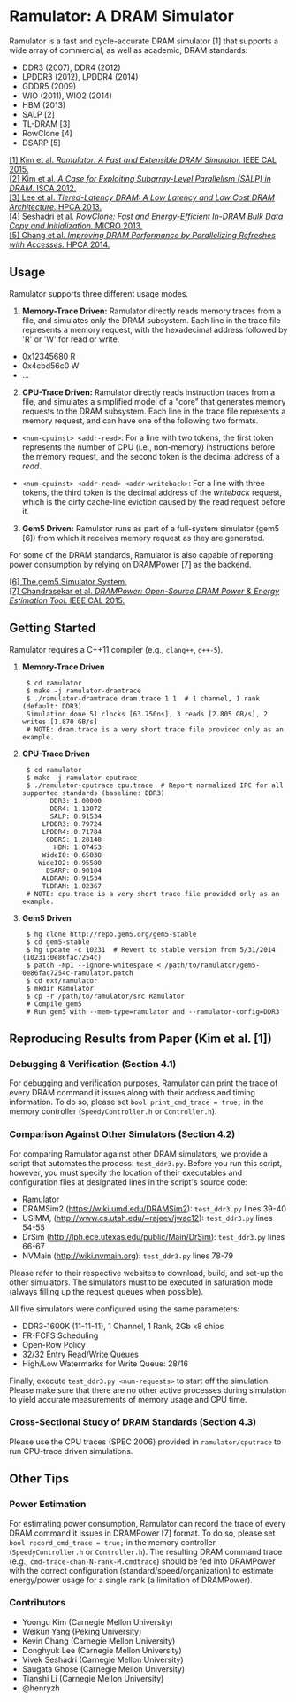# Ramulator: A DRAM Simulator

Ramulator is a fast and cycle-accurate DRAM simulator \[1\] that
supports a wide array of commercial, as well as academic, DRAM
standards:

- DDR3 (2007), DDR4 (2012)
- LPDDR3 (2012), LPDDR4 (2014)
- GDDR5 (2009)
- WIO (2011), WIO2 (2014)
- HBM (2013)
- SALP \[2\]
- TL-DRAM \[3\]
- RowClone \[4\]
- DSARP \[5\]

[\[1\] Kim et al. *Ramulator: A Fast and Extensible DRAM Simulator.* IEEE CAL 2015.](http://dx.doi.org/10.1109/LCA.2015.2414456) <br>
[\[2\] Kim et al. *A Case for Exploiting Subarray-Level Parallelism (SALP) in DRAM.* ISCA 2012.](http://dx.doi.org/10.1109/ISCA.2012.6237032) <br>
[\[3\] Lee et al. *Tiered-Latency DRAM: A Low Latency and Low Cost DRAM Architecture.* HPCA 2013.](http://dx.doi.org/10.1109/HPCA.2013.6522354) <br>
[\[4\] Seshadri et al. *RowClone: Fast and Energy-Efficient In-DRAM Bulk Data Copy and Initialization.* MICRO 2013.](http://dx.doi.org/10.1145/2540708.2540725) <br>
[\[5\] Chang et al. *Improving DRAM Performance by Parallelizing Refreshes with Accesses.* HPCA 2014.](http://dx.doi.org/10.1109/HPCA.2014.6835946)


## Usage

Ramulator supports three different usage modes.

1. **Memory-Trace Driven:** Ramulator directly reads memory traces from a
  file, and simulates only the DRAM subsystem. Each line in the trace file represents a memory request, with the hexadecimal address followed by 'R' or 'W' for read or write.

  - 0x12345680 R
  - 0x4cbd56c0 W
  - ...


2. **CPU-Trace Driven:** Ramulator directly reads instruction traces from a file, and simulates a simplified model of a "core" that generates memory requests to the DRAM subsystem. Each line in the trace file represents a memory request, and can have one of the following two formats.

  - `<num-cpuinst> <addr-read>`: For a line with two tokens, the first token represents the number of CPU (i.e., non-memory) instructions before the memory request, and the second token is the decimal address of a *read*. 

  - `<num-cpuinst> <addr-read> <addr-writeback>`: For a line with three tokens, the third token is the decimal address of the 
        *writeback* request, which is the dirty cache-line eviction caused by the read request before it.

3. **Gem5 Driven:** Ramulator runs as part of a full-system simulator (gem5 \[6\]) from which it receives memory request as they are generated.

For some of the DRAM standards, Ramulator is also capable of reporting
power consumption by relying on DRAMPower \[7\] as the backend. 

[\[6\] The gem5 Simulator System.](http://www.gem5.org) <br>
[\[7\] Chandrasekar et al. *DRAMPower: Open-Source DRAM Power & Energy Estimation Tool.* IEEE CAL 2015.](http://www.drampower.info)


## Getting Started

Ramulator requires a C++11 compiler (e.g., `clang++`, `g++-5`).

1. **Memory-Trace Driven**

        $ cd ramulator
        $ make -j ramulator-dramtrace
        $ ./ramulator-dramtrace dram.trace 1 1  # 1 channel, 1 rank (default: DDR3)
        Simulation done 51 clocks [63.750ns], 3 reads [2.805 GB/s], 2 writes [1.870 GB/s]
        # NOTE: dram.trace is a very short trace file provided only as an example.

2. **CPU-Trace Driven**

        $ cd ramulator
        $ make -j ramulator-cputrace
        $ ./ramulator-cputrace cpu.trace  # Report normalized IPC for all supported standards (baseline: DDR3)
              DDR3: 1.00000
              DDR4: 1.13072
              SALP: 0.91534
            LPDDR3: 0.79724
            LPDDR4: 0.71784
             GDDR5: 1.28148
               HBM: 1.07453
            WideIO: 0.65038
           WideIO2: 0.95580
             DSARP: 0.90104
            ALDRAM: 0.91534
            TLDRAM: 1.02367
        # NOTE: cpu.trace is a very short trace file provided only as an example.

3. **Gem5 Driven**

        $ hg clone http://repo.gem5.org/gem5-stable
        $ cd gem5-stable
        $ hg update -c 10231  # Revert to stable version from 5/31/2014 (10231:0e86fac7254c)
        $ patch -Np1 --ignore-whitespace < /path/to/ramulator/gem5-0e86fac7254c-ramulator.patch
        $ cd ext/ramulator
        $ mkdir Ramulator
        $ cp -r /path/to/ramulator/src Ramulator
        # Compile gem5
        # Run gem5 with --mem-type=ramulator and --ramulator-config=DDR3


## Reproducing Results from Paper (Kim et al. \[1\])


### Debugging & Verification (Section 4.1)

For debugging and verification purposes, Ramulator can print the trace of every DRAM command it issues along with their address and timing information. To do so, please set `bool print_cmd_trace = true;` in the memory controller (`SpeedyController.h` or `Controller.h`).


### Comparison Against Other Simulators (Section 4.2)

For comparing Ramulator against other DRAM simulators, we provide a script that automates the process: `test_ddr3.py`. Before you run this script, however, you must specify the location of their executables and configuration files at designated lines in the script's source code: 

* Ramulator
* DRAMSim2 (https://wiki.umd.edu/DRAMSim2): `test_ddr3.py` lines 39-40
* USIMM, (http://www.cs.utah.edu/~rajeev/jwac12): `test_ddr3.py` lines 54-55
* DrSim (http://lph.ece.utexas.edu/public/Main/DrSim): `test_ddr3.py` lines 66-67
* NVMain (http://wiki.nvmain.org): `test_ddr3.py`  lines 78-79

Please refer to their respective websites to download, build, and set-up 
the other simulators. The simulators must to be executed in saturation mode (always filling up the
request queues when possible).

All five simulators were configured using the same parameters:

* DDR3-1600K (11-11-11), 1 Channel, 1 Rank, 2Gb x8 chips
* FR-FCFS Scheduling
* Open-Row Policy
* 32/32 Entry Read/Write Queues
* High/Low Watermarks for Write Queue: 28/16

Finally, execute `test_ddr3.py <num-requests>` to start off the simulation. Please make sure that there are no other active processes during simulation to yield accurate measurements of memory usage and CPU time.


### Cross-Sectional Study of DRAM Standards (Section 4.3)

Please use the CPU traces (SPEC 2006) provided in `ramulator/cputrace` to run CPU-trace driven simulations.

## Other Tips

### Power Estimation

For estimating power consumption, Ramulator can record the trace of every DRAM command it issues in 
DRAMPower \[7\] format. To do so, please set `bool record_cmd_trace = true;` in the memory controller (`SpeedyController.h` or `Controller.h`). The resulting DRAM command trace (e.g., `cmd-trace-chan-N-rank-M.cmdtrace`) should be fed into DRAMPower with the correct configuration (standard/speed/organization) to estimate energy/power usage for a single rank (a limitation of DRAMPower).


### Contributors

- Yoongu Kim (Carnegie Mellon University)
- Weikun Yang (Peking University)
- Kevin Chang (Carnegie Mellon University)
- Donghyuk Lee (Carnegie Mellon University)
- Vivek Seshadri (Carnegie Mellon University)
- Saugata Ghose (Carnegie Mellon University)
- Tianshi Li (Carnegie Mellon University)
- @henryzh
